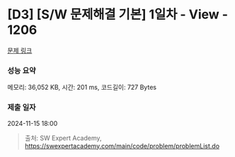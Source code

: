 # [D3] [S/W 문제해결 기본] 1일차 - View - 1206 

[문제 링크](https://swexpertacademy.com/main/code/problem/problemDetail.do?contestProbId=AV134DPqAA8CFAYh) 

### 성능 요약

메모리: 36,052 KB, 시간: 201 ms, 코드길이: 727 Bytes

### 제출 일자

2024-11-15 18:00



> 출처: SW Expert Academy, https://swexpertacademy.com/main/code/problem/problemList.do